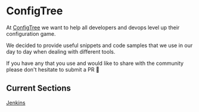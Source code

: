 # ConfigTree

At [ConfigTree](https://www.configtree.co) we want to help all developers and devops level up their configuration game.

We decided to provide useful snippets and code samples that we use in our day to day when dealing with different tools.

If you have any that you use and would like to share with the community please don't hesitate to submit a PR 🚀

## Current Sections

[Jenkins](/Jenkins/README.md)
